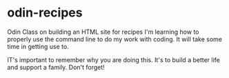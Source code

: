 # odin-recipes
Odin Class on building an HTML site for recipes
I'm learning how to properly use the command line to do my work with coding. It will take some time in getting use to. 

IT's important to remember why you are doing this. It's to build a better life and support a family. Don't forget!